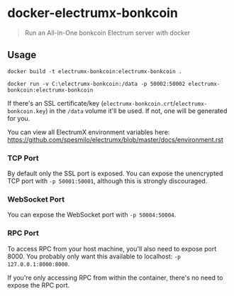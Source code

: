 
# docker-electrumx-bonkcoin

> Run an All-In-One bonkcoin Electrum server with docker

## Usage

```
docker build -t electrumx-bonkcoin:electrumx-bonkcoin .
```

```
docker run -v C:\electrumx-bonkcoin:/data -p 50002:50002 electrumx-bonkcoin:electrumx-bonkcoin
```

If there's an SSL certificate/key (`electrumx-bonkcoin.crt`/`electrumx-bonkcoin.key`) in the `/data` volume it'll be used. If not, one will be generated for you.

You can view all ElectrumX environment variables here: https://github.com/spesmilo/electrumx/blob/master/docs/environment.rst

### TCP Port

By default only the SSL port is exposed. You can expose the unencrypted TCP port with `-p 50001:50001`, although this is strongly discouraged.

### WebSocket Port

You can expose the WebSocket port with `-p 50004:50004`.

### RPC Port

To access RPC from your host machine, you'll also need to expose port 8000. You probably only want this available to localhost: `-p 127.0.0.1:8000:8000`.

If you're only accessing RPC from within the container, there's no need to expose the RPC port.
